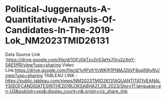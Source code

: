 # Political-Juggernauts-A-Quantitative-Analysis-Of-Candidates-In-The-2019-Lok_NM2023TMID26131
Data Source Link :https://drive.google.com/file/d/1OFJGkTzy2n53eYs70ru2zXgY-5AE5ffR/view?usp=sharing
Video Link:https://drive.google.com/file/d/1vflPzfrYcWKIfj1PNMJ2bVF8opR9jyRU/view?usp=sharing
TABLEAU LINK : https://public.tableau.com/views/NM2023TMID26131AQUANTITATIVEANALYSISOFCANDIDATESINTHE2019LOKSABHA21_09_2023/Story1?:language=en-US&publish=yes&:display_count=n&:origin=viz_share_link
